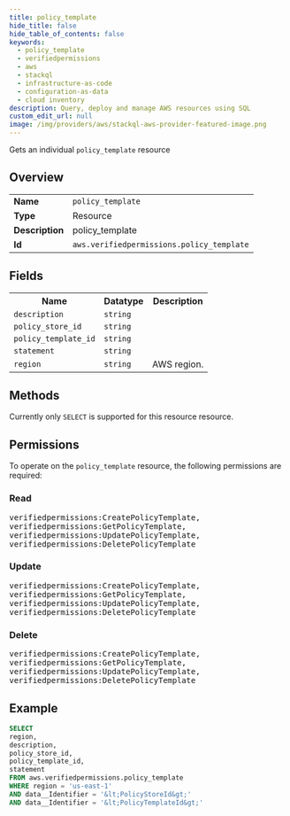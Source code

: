 ```yaml
---
title: policy_template
hide_title: false
hide_table_of_contents: false
keywords:
  - policy_template
  - verifiedpermissions
  - aws
  - stackql
  - infrastructure-as-code
  - configuration-as-data
  - cloud inventory
description: Query, deploy and manage AWS resources using SQL
custom_edit_url: null
image: /img/providers/aws/stackql-aws-provider-featured-image.png
---
```

Gets an individual <code>policy_template</code> resource

## Overview
<table><tbody>
<tr><td><b>Name</b></td><td><code>policy_template</code></td></tr>
<tr><td><b>Type</b></td><td>Resource</td></tr>
<tr><td><b>Description</b></td><td>policy_template</td></tr>
<tr><td><b>Id</b></td><td><code>aws.verifiedpermissions.policy_template</code></td></tr>
</tbody></table>

## Fields
<table><tbody>
<tr><th>Name</th><th>Datatype</th><th>Description</th></tr>
<tr><td><code>description</code></td><td><code>string</code></td><td></td></tr>
<tr><td><code>policy_store_id</code></td><td><code>string</code></td><td></td></tr>
<tr><td><code>policy_template_id</code></td><td><code>string</code></td><td></td></tr>
<tr><td><code>statement</code></td><td><code>string</code></td><td></td></tr>
<tr><td><code>region</code></td><td><code>string</code></td><td>AWS region.</td></tr>

</tbody></table>

## Methods
Currently only <code>SELECT</code> is supported for this resource resource.

## Permissions

To operate on the <code>policy_template</code> resource, the following permissions are required:

### Read
<pre>
verifiedpermissions:CreatePolicyTemplate,
verifiedpermissions:GetPolicyTemplate,
verifiedpermissions:UpdatePolicyTemplate,
verifiedpermissions:DeletePolicyTemplate</pre>

### Update
<pre>
verifiedpermissions:CreatePolicyTemplate,
verifiedpermissions:GetPolicyTemplate,
verifiedpermissions:UpdatePolicyTemplate,
verifiedpermissions:DeletePolicyTemplate</pre>

### Delete
<pre>
verifiedpermissions:CreatePolicyTemplate,
verifiedpermissions:GetPolicyTemplate,
verifiedpermissions:UpdatePolicyTemplate,
verifiedpermissions:DeletePolicyTemplate</pre>


## Example
```sql
SELECT
region,
description,
policy_store_id,
policy_template_id,
statement
FROM aws.verifiedpermissions.policy_template
WHERE region = 'us-east-1'
AND data__Identifier = '&lt;PolicyStoreId&gt;'
AND data__Identifier = '&lt;PolicyTemplateId&gt;'
```
